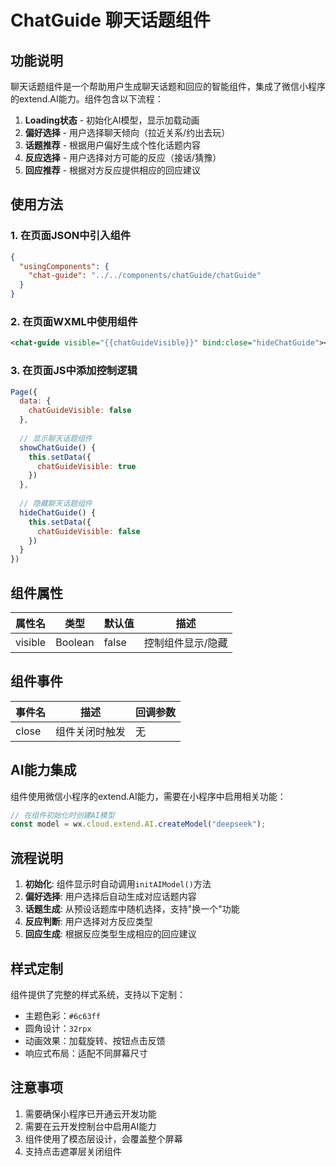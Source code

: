 # ChatGuide 聊天话题组件

## 功能说明

聊天话题组件是一个帮助用户生成聊天话题和回应的智能组件，集成了微信小程序的extend.AI能力。组件包含以下流程：

1. **Loading状态** - 初始化AI模型，显示加载动画
2. **偏好选择** - 用户选择聊天倾向（拉近关系/约出去玩）
3. **话题推荐** - 根据用户偏好生成个性化话题内容
4. **反应选择** - 用户选择对方可能的反应（接话/猜豫）
5. **回应推荐** - 根据对方反应提供相应的回应建议

## 使用方法

### 1. 在页面JSON中引入组件

```json
{
  "usingComponents": {
    "chat-guide": "../../components/chatGuide/chatGuide"
  }
}
```

### 2. 在页面WXML中使用组件

```xml
<chat-guide visible="{{chatGuideVisible}}" bind:close="hideChatGuide"></chat-guide>
```

### 3. 在页面JS中添加控制逻辑

```javascript
Page({
  data: {
    chatGuideVisible: false
  },
  
  // 显示聊天话题组件
  showChatGuide() {
    this.setData({
      chatGuideVisible: true
    })
  },
  
  // 隐藏聊天话题组件
  hideChatGuide() {
    this.setData({
      chatGuideVisible: false
    })
  }
})
```

## 组件属性

| 属性名 | 类型 | 默认值 | 描述 |
|--------|------|--------|------|
| visible | Boolean | false | 控制组件显示/隐藏 |

## 组件事件

| 事件名 | 描述 | 回调参数 |
|--------|------|----------|
| close | 组件关闭时触发 | 无 |

## AI能力集成

组件使用微信小程序的extend.AI能力，需要在小程序中启用相关功能：

```javascript
// 在组件初始化时创建AI模型
const model = wx.cloud.extend.AI.createModel("deepseek");
```

## 流程说明

1. **初始化**: 组件显示时自动调用`initAIModel()`方法
2. **偏好选择**: 用户选择后自动生成对应话题内容
3. **话题生成**: 从预设话题库中随机选择，支持"换一个"功能
4. **反应判断**: 用户选择对方反应类型
5. **回应生成**: 根据反应类型生成相应的回应建议

## 样式定制

组件提供了完整的样式系统，支持以下定制：

- 主题色彩：`#6c63ff`
- 圆角设计：`32rpx`
- 动画效果：加载旋转、按钮点击反馈
- 响应式布局：适配不同屏幕尺寸

## 注意事项

1. 需要确保小程序已开通云开发功能
2. 需要在云开发控制台中启用AI能力
3. 组件使用了模态层设计，会覆盖整个屏幕
4. 支持点击遮罩层关闭组件 